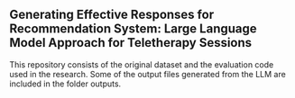 ## Generating Effective Responses for Recommendation System: Large Language Model Approach for Teletherapy Sessions

This repository consists of the original dataset and the evaluation code used in the research. Some of the output files generated from the LLM are included in the folder outputs.
